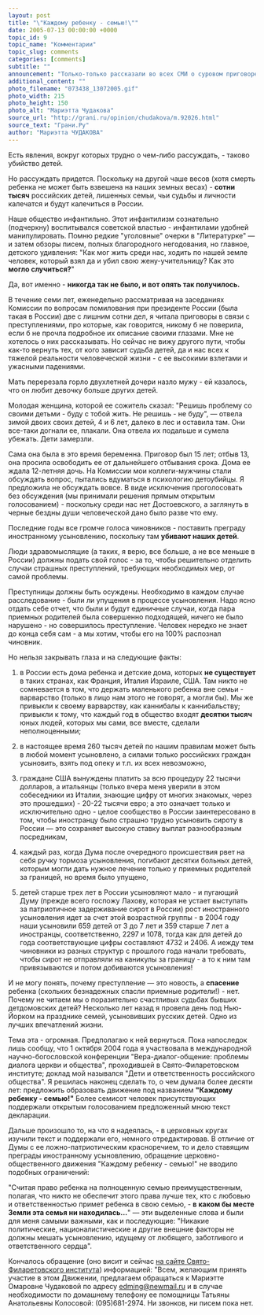 ```yaml
---
layout: post
title: "\"Каждому ребенку - семью!\""
date: 2005-07-13 00:00:00 +0000
topic_id: 9
topic_name: "Комментарии"
topic_slug: comments
categories: [comments]
subtitle: ""
announcement: "Только-только рассказали во всех СМИ о суровом приговоре, вынесенном в США женщине, погубившей жестоким обращением усыновленного в России ребенка, как появилось сообщение о новой трагедии: там же, то есть в стране, к которой у половины, наверное, наших сограждан еще с советских времен полно претензий, погибла девочка из России двух с половиной лет. 33-летняя мать-убийца призналась, хотя и не сразу, что она \"пришла в ярость и разгневалась\" на крошку, избила ее и та от побоев умерла."
additional_content: ""
photo_filename: "073438_13072005.gif"
photo_width: 215
photo_height: 150
photo_alt: "Мариэтта Чудакова"
source_url: "http://grani.ru/opinion/chudakova/m.92026.html"
source_text: "Грани.Ру"
author: "Мариэтта ЧУДАКОВА"
---
```

Есть явления, вокруг которых трудно о чем-либо рассуждать, - таково убийство детей.

Но рассуждать придется. Поскольку на другой чаше весов (хотя смерть ребенка не может быть взвешена на наших земных весах) - <strong>сотни тысяч</strong> российских детей, лишенных семьи, чьи судьбы и личности калечатся и будут калечиться в России.

Наше общество инфантильно. Этот инфантилизм сознательно (подчеркну) воспитывался советской властью - инфантилами удобней манипулировать. Помню редкие "уголовные" очерки в "Литературке" &mdash; и затем обзоры писем, полных благородного негодования, но главное, детского удивления: "Как мог жить среди нас, ходить по нашей земле человек, который взял да и убил свою жену-учительницу? Как это <strong>могло случиться?</strong>"

Да, вот именно - <strong>никогда так не было, и вот опять так получилось.</strong>

В течение семи лет, еженедельно рассматривая на заседаниях Комиссии по вопросам помилования при президенте России (была такая в России) две с лишним сотни дел, я читала приговоры в связи с преступлениями, про которые, как говорится, никому б не поверила, если б не прочла подробное их описание своими глазами. Мне не хотелось о них рассказывать. Но сейчас не вижу другого пути, чтобы как-то вернуть тех, от кого зависит судьба детей, да и нас всех к тяжелой реальности человеческой жизни - с ее высокими взлетами и ужасными падениями.

Мать перерезала горло двухлетней дочери назло мужу - ей казалось, что он любит девочку больше других детей.

Молодая женщина, которой ее сожитель сказал: "Решишь проблему со своими детьми - буду с тобой жить. Не решишь - не буду", &mdash; отвела зимой двоих своих детей, 4 и 6 лет, далеко в лес и оставила там. Они все-таки догнали ее, плакали. Она отвела их подальше и сумела убежать. Дети замерзли.

Сама она была в это время беременна. Приговор был 15 лет; отбыв 13, она просила освободить ее от дальнейшего отбывания срока. Дома ее ждала 12-летняя дочь. На Комиссии мои коллеги-мужчины стали обсуждать вопрос, пытались вдуматься в психологию детоубийцы. Я предложила не обсуждать вовсе. В виде исключения проголосовать без обсуждения (мы принимали решения прямым открытым голосованием) - поскольку среди нас нет Достоевского, а заглянуть в черные бездны души человеческой дано было разве что ему.

Последние годы все громче голоса чиновников - поставить преграду иностранному усыновлению, поскольку там <strong>убивают наших детей</strong>.

Люди здравомыслящие (а таких, я верю, все больше, а не все меньше в России) должны подать свой голос - за то, чтобы решительно отделить случаи страшных преступлений, требующих необходимых мер, от самой проблемы.

Преступницы должны быть осуждены. Необходимо в каждом случае расследование - были ли упущения в процессе усыновления. Надо ясно отдать себе отчет, что были и будут единичные случаи, когда пара приемных родителей была совершенно подходящей, ничего не было нарушено - но совершилось преступление. Человек нередко не знает до конца себя сам - а мы хотим, чтобы его на 100% распознал чиновник.

Но нельзя закрывать глаза и на следующие факты:

1) в России есть дома ребенка и детские дома, которых <strong>не существует</strong> в таких странах, как Франция, Италия Израиле, США. Там никто не сомневается в том, что держать маленького ребенка вне семьи - варварство (только в лицо нам этого не говорят, а могли бы). Мы же привыкли к своему варварству, как каннибалы к каннибальству; привыкли к тому, что каждый год в общество входят <strong>десятки тысяч</strong> юных людей, которых мы сами, все вместе, сделали неполноценными;

2) в настоящее время 260 тысяч детей по нашим правилам может быть в любой момент усыновлено, а силами только российских граждан усыновить, взять под опеку и т.п. их всех невозможно,

3) граждане США вынуждены платить за всю процедуру 22 тысячи долларов, а итальянцы (только вчера меня уверили в этом собеседники из Италии, знающие цифру от многих знакомых, через это прошедших) - 20-22 тысячи евро; а это означает только и исключительно одно - целое сообщество в России заинтересовано в том, чтобы иностранцу было страшно трудно усыновить сироту в России &mdash; это сохраняет высокую ставку выплат разнообразным посредникам,

4) каждый раз, когда Дума после очередного происшествия рвет на себя ручку тормоза усыновления, погибают десятки больных детей, которым могли дать нужное лечение только у приемных родителей за границей, но время было упущено,

5) детей старше трех лет в России усыновляют мало - и пугающий Думу (прежде всего госпожу Лахову, которая не устает выступать за патриотичное задерживание сирот в России) рост иностранного усыновления идет за счет этой возрастной группы - в 2004 году наши усыновили 659 детей от 3 до 7 лет и 359 старше 7 лет а иностранцы, соответственно, 2297 и 1078, тогда как для детей до года соответствующие цифры составляют 4732 и 2406. А иежду тем чиновники из разных структур с прошлого года начали требовать, чтобы сирот не отправляли на каникулы за границу - а то к ним там привязываются и потом добиваются усыновления!

И не могу понять, почему преступление &mdash; это новость, а <strong>спасение</strong> ребенка (скольких безнадежных спасли приемные родители!) - нет. Почему не читаем мы о поразительно счастливых судьбах бывших детдомовских детей? Несколько лет назад я провела день под Нью-Йорком на празднике семей, усыновивших русских детей. Одно из лучших впечатлений жизни.

Тема эта - огромная. Предполагаю к ней вернуться. Пока напоследок лишь сообщу, что 1 октября 2004 года я участвовала в международной научно-богословской конференции "Вера-диалог-общение: проблемы диалога церкви и общества", проходившей в Свято-Филаретовском институте; доклад мой назывался "Дети и ответственность российского общества". Я решилась наконец сделать то, о чем думала более десяти лет: предложить образовать движение под названием <strong>"Каждому ребенку - семью!"</strong> Более семисот человек присутствующих поддержали открытым голосованием предложенный мною текст декларации.

Дальше произошло то, на что я надеялась, - в церковных кругах изучили текст и поддержали его, немного отредактировав. В отличие от Думы с ее ложно-патриотическим красноречием, то и дело ставящим преграды иностранному усыновлению, обращение церковно-общественного движения "Каждому ребенку - семью!" не вводило подобных ограничений:

"Считая право ребенка на полноценную семью преимущественным,
полагая, что никто не обеспечит этого права лучше тех, кто с любовью и ответственностью примет ребенка в свою семью, - <strong>в каком бы месте Земли эта семья ни находилась...</strong>" &mdash; эти выделенные слова и были для меня самыми важными, как и последующие: "Никакие политические, националистические и другие внешние факторы не должны мешать усыновлению, идущему от любящего, заботливого и ответственного сердца".

Кончалось обращение (оно висит и сейчас <a href="http://www.sfi.ru/rubrs.asp?rubr_id=60&art_id=5017" target="_blank">на сайте Свято-Филаретовского института</a>) информацией: "Всем, желающим принять участие в этом Движении, предлагаем обращаться к Мариэтте Омаровне Чудаковой по адресу edming@newmail.ru и в случае необходимости по домашнему телефону ее помощницы Татьяны Анатольевны Колосовой: (095)681-2974. Ни звонков, ни писем пока нет.
